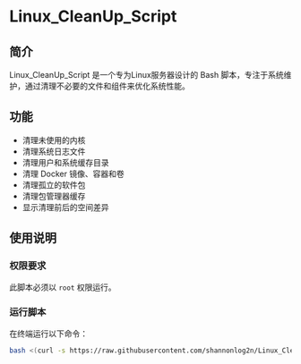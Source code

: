 # Linux_CleanUp_Script

## 简介
Linux_CleanUp_Script 是一个专为Linux服务器设计的 Bash 脚本，专注于系统维护，通过清理不必要的文件和组件来优化系统性能。

## 功能
- 清理未使用的内核
- 清理系统日志文件
- 清理用户和系统缓存目录
- 清理 Docker 镜像、容器和卷
- 清理孤立的软件包
- 清理包管理器缓存
- 显示清理前后的空间差异

## 使用说明

### 权限要求
此脚本必须以 `root` 权限运行。

### 运行脚本
在终端运行以下命令：
```bash
bash <(curl -s https://raw.githubusercontent.com/shannonlog2n/Linux_CleanUp_Script/main/server_cleanup.sh)
